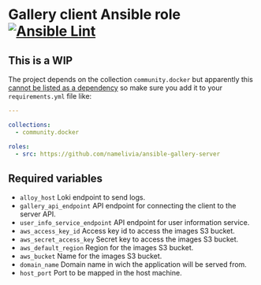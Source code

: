 # Gallery client Ansible role [![Ansible Lint](https://github.com/namelivia/ansible-gallery-server/actions/workflows/ansible-lint.yml/badge.svg)](https://github.com/namelivia/ansible-gallery-server/actions/workflows/ansible-lint.yml)

## This is a WIP

The project depends on the collection `community.docker` but apparently this [cannot be listed as a dependency](https://github.com/ansible/ansible/issues/62847) so make sure you add it to your `requirements.yml` file like:

```yml
---

collections:
  - community.docker

roles:
  - src: https://github.com/namelivia/ansible-gallery-server
```

## Required variables

 - `alloy_host` Loki endpoint to send logs.
 - `gallery_api_endpoint` API endpoint for connecting the client to the server API.
 - `user_info_service_endpoint` API endpoint for user information service.
 - `aws_access_key_id` Access key id to access the images S3 bucket.
 - `aws_secret_access_key` Secret key to access the images S3 bucket.
 - `aws_default_region` Region for the images S3 bucket.
 - `aws_bucket` Name for the images S3 bucket.
 - `domain_name` Domain name in wich the application will be served from.
 - `host_port` Port to be mapped in the host machine.
